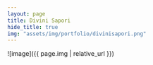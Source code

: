 ```yaml
---
layout: page
title: Divini Sapori
hide_title: true
img: "assets/img/portfolio/divinisapori.png"
---
```


![image]({{ page.img | relative_url }})

